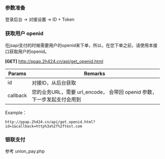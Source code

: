 ### 参数准备
登录后台 -> 对接设置 -> ID + Token

### 获取用户 openid

在jsapi支付的时候需要用户的openid来下单，所以，在您下单之前，请使用本接口获取用户的openid。

**[GET]**  http://ppap.2h424.cn/api/get_openid.html

| Params | Remarks |
| ------------ | ------------ |
| id | 对接ID，从后台获取 |
| callback | 您的业务URL，需要 url_encode， 会带回 openid 参数，下一步发起支付会用到  |

Example：
```
http://ppap.2h424.cn/api/get_openid.html?id=1&callback=http%3a%2f%2ftest.com
```

### 银联支付
参考 union_pay.php